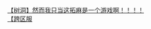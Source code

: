 [【树洞】然而我只当这拓麻是一个游戏啊！！！！](http://tieba.baidu.com/p/3752926475?see_lz=1&pn=)   
[【跨区服](http://tieba.baidu.com/p/3753111164?see_lz=1&pn=)   
